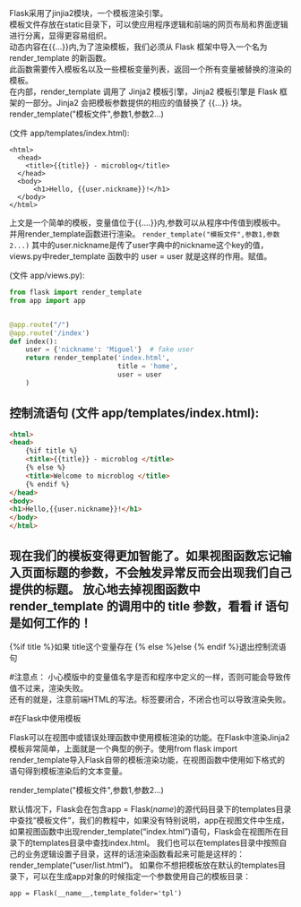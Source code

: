 Flask采用了jinjia2模块，一个模板渲染引擎。   
模板文件存放在static目录下，可以使应用程序逻辑和前端的网页布局和界面逻辑进行分离，显得更容易组织。  
动态内容在{{...}}内,为了渲染模板，我们必须从 Flask 框架中导入一个名为 render_template 的新函数。  
此函数需要传入模板名以及一些模板变量列表，返回一个所有变量被替换的渲染的模板。  
在内部，render_template 调用了 Jinja2 模板引擎，Jinja2 模板引擎是 Flask 框架的一部分。Jinja2 会把模板参数提供的相应的值替换了 {{...}} 块。  
render_template("模板文件",参数1,参数2...)

(文件 app/templates/index.html):
```
<html>
  <head>
    <title>{{title}} - microblog</title>
  </head>
  <body>
      <h1>Hello, {{user.nickname}}!</h1>
  </body>
</html>
```
上文是一个简单的模板，变量值位于{{....}}内,参数可以从程序中传值到模板中。并用render_template函数进行渲染。
`render_template("模板文件",参数1,参数2...)`
其中的user.nickname是传了user字典中的nickname这个key的值，views.py中reder_template 函数中的 user = user 就是这样的作用。赋值。

(文件 app/views.py):
```python
from flask import render_template
from app import app


@app.route("/")
@app.route('/index')
def index():
    user = {'nickname': 'Miguel'}  # fake user
    return render_template('index.html',
                           title = 'home',
                           user = user
    )
```
控制流语句
(文件 app/templates/index.html):
---
```html
<html>
<head>
    {%if title %}
    <title>{{title}} - microblog </title>
    {% else %}
    <title>Welcome to microblog </title>
    {% endif %}
</head>
<body>
<h1>Hello,{{user.nickname}}!</h1>
</body>
</html>
```


现在我们的模板变得更加智能了。如果视图函数忘记输入页面标题的参数，不会触发异常反而会出现我们自己提供的标题。
放心地去掉视图函数中 render_template 的调用中的 title 参数，看看 if 语句是如何工作的！
---
{%if title %}如果 title这个变量存在
{% else %}else
{% endif %}退出控制流语句




#注意点：
小心模版中的变量值名字是否和程序中定义的一样，否则可能会导致传值不过来，渲染失败。  
还有的就是，注意前端HTML的写法。标签要闭合，不闭合也可以导致渲染失败。

#在Flask中使用模板

Flask可以在视图中或错误处理函数中使用模板渲染的功能。在Flask中渲染Jinja2模板非常简单，上面就是一个典型的例子。使用from flask import render_template导入Flask自带的模板渲染功能，在视图函数中使用如下格式的语句得到模板渲染后的文本变量。

render_template("模板文件",参数1,参数2...)

默认情况下，Flask会在包含app = Flask(_name_)的源代码目录下的templates目录中查找“模板文件”，我们的教程中，如果没有特别说明，app在视图文件中生成，如果视图函数中出现render_template(“index.html”)语句，Flask会在视图所在目录下的templates目录中查找index.html。
我们也可以在templates目录中按照自己的业务逻辑设置子目录，这样的话渲染函数看起来可能是这样的：render_template(“user/list.html”)。
如果你不想把模板放在默认的templates目录下，可以在生成app对象的时候指定一个参数使用自己的模板目录：

`app = Flask(__name__,template_folder='tpl')`